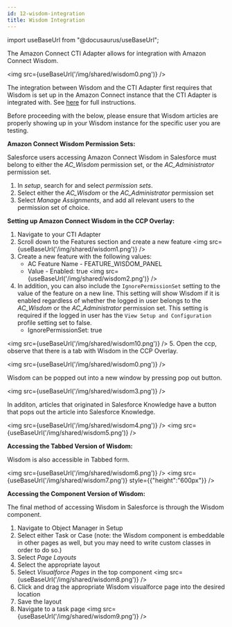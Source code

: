```yaml
---
id: 12-wisdom-integration
title: Wisdom Integration
---
```

import useBaseUrl from "@docusaurus/useBaseUrl";

The Amazon Connect CTI Adapter allows for integration with Amazon Connect Wisdom.

<img src={useBaseUrl('/img/shared/wisdom0.png')} />

The integration between Wisdom and the CTI Adapter first requires that Wisdom is set up in the Amazon Connect instance that the CTI Adapter is integrated with. See [here](https://docs.aws.amazon.com/connect/latest/adminguide/amazon-connect-wisdom.html) for full instructions.

Before proceeding with the below, please ensure that Wisdom articles are properly showing up in your Wisdom instance for the specific user you are testing.

**Amazon Connect Wisdom Permission Sets:**

Salesforce users accessing Amazon Connect Wisdom in Salesforce must belong to either the *AC_Wisdom* permission set, or the *AC_Administrator* permission set.

1. In *setup*, search for and select *permission sets*.
2. Select either the *AC_Wisdom* or the *AC_Administrator* permission set
3. Select *Manage Assignments*, and add all relevant users to the permission set of choice.

**Setting up Amazon Connect Wisdom in the CCP Overlay:**

1. Navigate to your CTI Adapter
2. Scroll down to the Features section and create a new feature
<img src={useBaseUrl('/img/shared/wisdom1.png')} />
3. Create a new feature with the following values:
    - AC Feature Name - FEATURE_WISDOM_PANEL
    - Value - Enabled: true
<img src={useBaseUrl('/img/shared/wisdom2.png')} />
4. In addition, you can also include the `IgnorePermissionSet` setting to the value of the feature on a new line. This setting will show Wisdom if it is enabled regardless of whether the
logged in user belongs to the *AC_Wisdom* or the *AC_Administrator* permission set. This setting is required if the logged in user has the `View Setup and Configuration` profile setting set to false.
    - IgnorePermissionSet: true

<img src={useBaseUrl('/img/shared/wisdom10.png')} />
5. Open the ccp, observe that there is a tab with Wisdom in the CCP Overlay.

<img src={useBaseUrl('/img/shared/wisdom0.png')} />

Wisdom can be popped out into a new window by pressing pop out button.

<img src={useBaseUrl('/img/shared/wisdom3.png')} />

In additon, articles that originated in Salesforce Knowledge have a button that pops out the article into Salesforce Knowledge.

<img src={useBaseUrl('/img/shared/wisdom4.png')} />
<img src={useBaseUrl('/img/shared/wisdom5.png')} />

**Accessing the Tabbed Version of Wisdom:**

Wisdom is also accessible in Tabbed form.

<img src={useBaseUrl('/img/shared/wisdom6.png')} />
<img src={useBaseUrl('/img/shared/wisdom7.png')} style={{"height":"600px"}} />

**Accessing the Component Version of Wisdom:**

The final method of accessing Wisdom in Salesforce is through the Wisdom component.

1. Navigate to Object Manager in Setup
2. Select either Task or Case (note: the Wisdom component is embeddable in other pages as well, but you may need to write custom classes in order to do so.)
3. Select *Page Layouts*
4. Select the appropriate layout
5. Select *Visualforce Pages* in the top component
<img src={useBaseUrl('/img/shared/wisdom8.png')} />
6. Click and drag the appropriate Wisdom visualforce page into the desired location
7. Save the layout
8. Navigate to a task page
<img src={useBaseUrl('/img/shared/wisdom9.png')} />
